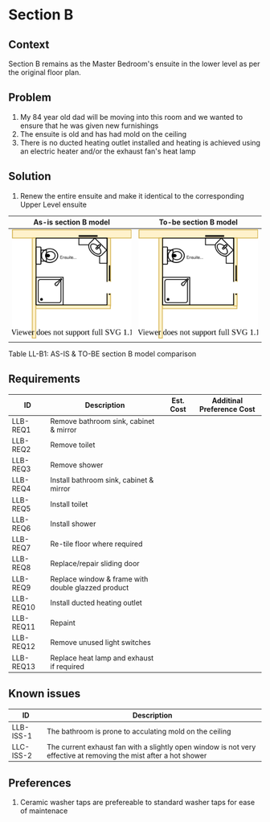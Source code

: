 # Section B

## Context
Section B remains as the Master Bedroom's ensuite in the lower level as per the original floor plan.

## Problem
1. My 84 year old dad will be moving into this room and we wanted to ensure that he was given new furnishings 
2. The ensuite is old and has had mold on the ceiling
3. There is no ducted heating outlet installed and heating is achieved using an electric heater and/or the exhaust fan's heat lamp

## Solution
1. Renew the entire ensuite and make it identical to the corresponding Upper Level ensuite

|As-is section B model| To-be section B model|
|---|---|
|![AS-IS lower-level section B diagram](Lower-Level-AS-IS-section-B.svg)|![TO-BE lower-level section B diagram](Lower-Level-TO-BE-section-B.svg)|
Table LL-B1: AS-IS & TO-BE section B model comparison

## Requirements
|ID|Description|Est. Cost|Additinal Preference Cost|
|---|---|---|--|
|LLB-REQ1|Remove bathroom sink, cabinet & mirror||
|LLB-REQ2|Remove toilet||
|LLB-REQ3|Remove shower||
|LLB-REQ4|Install bathroom sink, cabinet & mirror||
|LLB-REQ5|Install toilet||
|LLB-REQ6|Install shower||
|LLB-REQ7|Re-tile floor where required||
|LLB-REQ8|Replace/repair sliding door||
|LLB-REQ9|Replace window & frame with double glazzed product||
|LLB-REQ10|Install ducted heating outlet||
|LLB-REQ11|Repaint||
|LLB-REQ12|Remove unused light switches||
|LLB-REQ13|Replace heat lamp and exhaust if required||

## Known issues
|ID|Description|
|---|---|
|LLB-ISS-1|The bathroom is prone to acculating mold on the ceiling|
|LLC-ISS-2|The current exhaust fan with a  slightly open window is not very effective at removing the mist after a hot shower 

## Preferences
1. Ceramic washer taps are prefereable to standard washer taps for ease of maintenace 



